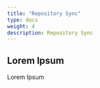 ```yaml
---
title: "Repository Sync"
type: docs
weight: 4
description: Repository Sync
---
```


## Lorem Ipsum

Lorem Ipsum
